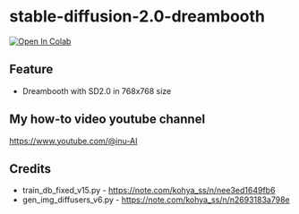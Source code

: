 # stable-diffusion-2.0-dreambooth

[![Open In Colab](https://colab.research.google.com/assets/colab-badge.svg)](https://colab.research.google.com/github/thx-pw/stable-diffusion-2.0-dreambooth/blob/main/stable_diffusion_2_dreambooth_Kohya_S.ipynb)

## Feature
- Dreambooth with SD2.0 in 768x768 size

## My how-to video youtube channel
https://www.youtube.com/@inu-AI

## Credits
- train_db_fixed_v15.py - https://note.com/kohya_ss/n/nee3ed1649fb6
- gen_img_diffusers_v6.py - https://note.com/kohya_ss/n/n2693183a798e